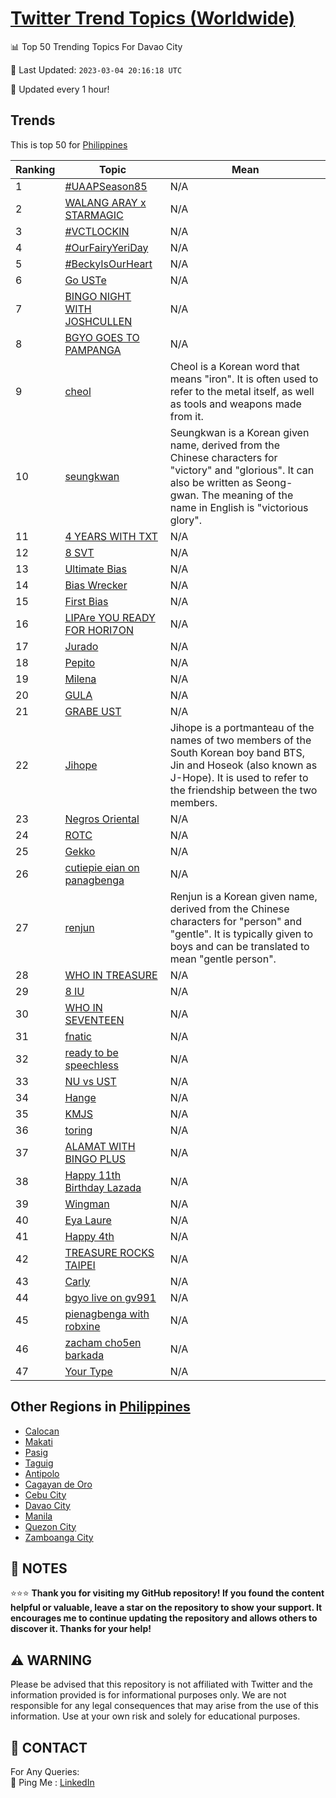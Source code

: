 [Twitter Trend Topics (Worldwide)](https://github.com/ErcinDedeoglu/Twitter-Trend-Topics)
==========


📊 Top 50 Trending Topics For Davao City

📆 Last Updated: `2023-03-04 20:16:18 UTC`

🔧 Updated every 1 hour!


## Trends

This is top 50 for [Philippines](</Philippines>)

| Ranking | Topic | Mean |
| ------- | ------------ | ------------ |
| 1 | [#UAAPSeason85](http://twitter.com/search?q=%23UAAPSeason85) | N/A |
| 2 | [WALANG ARAY x STARMAGIC](http://twitter.com/search?q=WALANG+ARAY+x+STARMAGIC) | N/A |
| 3 | [#VCTLOCKIN](http://twitter.com/search?q=%23VCTLOCKIN) | N/A |
| 4 | [#OurFairyYeriDay](http://twitter.com/search?q=%23OurFairyYeriDay) | N/A |
| 5 | [#BeckyIsOurHeart](http://twitter.com/search?q=%23BeckyIsOurHeart) | N/A |
| 6 | [Go USTe](http://twitter.com/search?q=Go+USTe) | N/A |
| 7 | [BINGO NIGHT WITH JOSHCULLEN](http://twitter.com/search?q=BINGO+NIGHT+WITH+JOSHCULLEN) | N/A |
| 8 | [BGYO GOES TO PAMPANGA](http://twitter.com/search?q=BGYO+GOES+TO+PAMPANGA) | N/A |
| 9 | [cheol](http://twitter.com/search?q=cheol) | Cheol is a Korean word that means "iron". It is often used to refer to the metal itself, as well as tools and weapons made from it. |
| 10 | [seungkwan](http://twitter.com/search?q=seungkwan) | Seungkwan is a Korean given name, derived from the Chinese characters for "victory" and "glorious". It can also be written as Seong-gwan. The meaning of the name in English is "victorious glory". |
| 11 | [4 YEARS WITH TXT](http://twitter.com/search?q=4+YEARS+WITH+TXT) | N/A |
| 12 | [8 SVT](http://twitter.com/search?q=8+SVT) | N/A |
| 13 | [Ultimate Bias](http://twitter.com/search?q=Ultimate+Bias) | N/A |
| 14 | [Bias Wrecker](http://twitter.com/search?q=Bias+Wrecker) | N/A |
| 15 | [First Bias](http://twitter.com/search?q=First+Bias) | N/A |
| 16 | [LIPAre YOU READY FOR HORI7ON](http://twitter.com/search?q=LIPAre+YOU+READY+FOR+HORI7ON) | N/A |
| 17 | [Jurado](http://twitter.com/search?q=Jurado) | N/A |
| 18 | [Pepito](http://twitter.com/search?q=Pepito) | N/A |
| 19 | [Milena](http://twitter.com/search?q=Milena) | N/A |
| 20 | [GULA](http://twitter.com/search?q=GULA) | N/A |
| 21 | [GRABE UST](http://twitter.com/search?q=GRABE+UST) | N/A |
| 22 | [Jihope](http://twitter.com/search?q=Jihope) | Jihope is a portmanteau of the names of two members of the South Korean boy band BTS, Jin and Hoseok (also known as J-Hope). It is used to refer to the friendship between the two members. |
| 23 | [Negros Oriental](http://twitter.com/search?q=Negros+Oriental) | N/A |
| 24 | [ROTC](http://twitter.com/search?q=ROTC) | N/A |
| 25 | [Gekko](http://twitter.com/search?q=Gekko) | N/A |
| 26 | [cutiepie eian on panagbenga](http://twitter.com/search?q=cutiepie+eian+on+panagbenga) | N/A |
| 27 | [renjun](http://twitter.com/search?q=renjun) | Renjun is a Korean given name, derived from the Chinese characters for "person" and "gentle". It is typically given to boys and can be translated to mean "gentle person". |
| 28 | [WHO IN TREASURE](http://twitter.com/search?q=WHO+IN+TREASURE) | N/A |
| 29 | [8 IU](http://twitter.com/search?q=8+IU) | N/A |
| 30 | [WHO IN SEVENTEEN](http://twitter.com/search?q=WHO+IN+SEVENTEEN) | N/A |
| 31 | [fnatic](http://twitter.com/search?q=fnatic) | N/A |
| 32 | [ready to be speechless](http://twitter.com/search?q=ready+to+be+speechless) | N/A |
| 33 | [NU vs UST](http://twitter.com/search?q=NU+vs+UST) | N/A |
| 34 | [Hange](http://twitter.com/search?q=Hange) | N/A |
| 35 | [KMJS](http://twitter.com/search?q=KMJS) | N/A |
| 36 | [toring](http://twitter.com/search?q=toring) | N/A |
| 37 | [ALAMAT WITH BINGO PLUS](http://twitter.com/search?q=ALAMAT+WITH+BINGO+PLUS) | N/A |
| 38 | [Happy 11th Birthday Lazada](http://twitter.com/search?q=Happy+11th+Birthday+Lazada) | N/A |
| 39 | [Wingman](http://twitter.com/search?q=Wingman) | N/A |
| 40 | [Eya Laure](http://twitter.com/search?q=Eya+Laure) | N/A |
| 41 | [Happy 4th](http://twitter.com/search?q=Happy+4th) | N/A |
| 42 | [TREASURE ROCKS TAIPEI](http://twitter.com/search?q=TREASURE+ROCKS+TAIPEI) | N/A |
| 43 | [Carly](http://twitter.com/search?q=Carly) | N/A |
| 44 | [bgyo live on gv991](http://twitter.com/search?q=bgyo+live+on+gv991) | N/A |
| 45 | [pienagbenga with robxine](http://twitter.com/search?q=pienagbenga+with+robxine) | N/A |
| 46 | [zacham cho5en barkada](http://twitter.com/search?q=zacham+cho5en+barkada) | N/A |
| 47 | [Your Type](http://twitter.com/search?q=Your+Type) | N/A |



## Other Regions in [Philippines](</Philippines>)

* [Calocan](</Philippines/Calocan.md>)
* [Makati](</Philippines/Makati.md>)
* [Pasig](</Philippines/Pasig.md>)
* [Taguig](</Philippines/Taguig.md>)
* [Antipolo](</Philippines/Antipolo.md>)
* [Cagayan de Oro](</Philippines/Cagayan de Oro.md>)
* [Cebu City](</Philippines/Cebu City.md>)
* [Davao City](</Philippines/Davao City.md>)
* [Manila](</Philippines/Manila.md>)
* [Quezon City](</Philippines/Quezon City.md>)
* [Zamboanga City](</Philippines/Zamboanga City.md>)



## 📝 NOTES

⭐⭐⭐ **Thank you for visiting my GitHub repository! If you found the content helpful or valuable, leave a star on the repository to show your support. It encourages me to continue updating the repository and allows others to discover it. Thanks for your help!**


## ⚠️ WARNING

Please be advised that this repository is not affiliated with Twitter and the information provided is for informational purposes only. We are not responsible for any legal consequences that may arise from the use of this information. Use at your own risk and solely for educational purposes.


## 📨 CONTACT

 For Any Queries:  
            🏓 Ping Me : [LinkedIn](https://www.linkedin.com/in/ercindedeoglu/)
